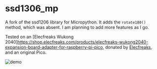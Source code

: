 # ssd1306_mp

A fork of the ssd1206 library for Micropython. It adds the `rotate180()` method, which was absent. I am planning to add more features as I go.

Tested on an [Elecfreaks Wukong 2040]https://shop.elecfreaks.com/products/elecfreaks-wukong2040-expansion-board-adapter-for-raspberry-pi-pico, donated by [Elecfreaks](https://github.com/elecfreaks), and an original Pico.

![demo](demo.gif)
